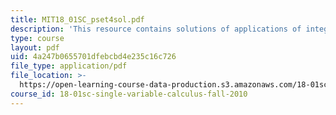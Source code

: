 ```yaml
---
title: MIT18_01SC_pset4sol.pdf
description: 'This resource contains solutions of applications of integration problems. '
type: course
layout: pdf
uid: 4a247b0655701dfebcbd4e235c16c726
file_type: application/pdf
file_location: >-
  https://open-learning-course-data-production.s3.amazonaws.com/18-01sc-single-variable-calculus-fall-2010/4a247b0655701dfebcbd4e235c16c726_MIT18_01SC_pset4sol.pdf
course_id: 18-01sc-single-variable-calculus-fall-2010
---
```

